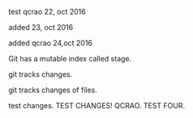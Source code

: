 test
qcrao
22, oct 2016

added 23, oct 2016

added qcrao 24,oct 2016

Git has a mutable index called stage.

git tracks changes.

git tracks changes of files.

test changes. TEST CHANGES! QCRAO. TEST FOUR.